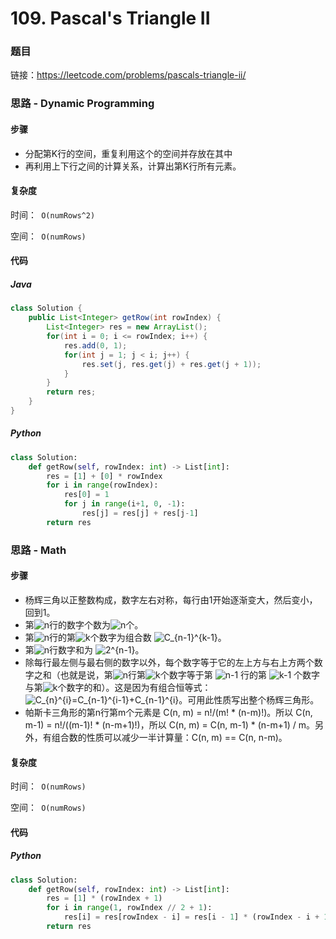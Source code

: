 

# 109. Pascal's Triangle II

### 题目

链接：https://leetcode.com/problems/pascals-triangle-ii/



### 思路 - Dynamic Programming

#### 步骤

- 分配第K行的空间，重复利用这个的空间并存放在其中
- 再利用上下行之间的计算关系，计算出第K行所有元素。



#### 复杂度

时间：` O(numRows^2)`

空间：` O(numRows)`



#### 代码

##### Java

```java
class Solution {
    public List<Integer> getRow(int rowIndex) {
        List<Integer> res = new ArrayList();
        for(int i = 0; i <= rowIndex; i++) {
            res.add(0, 1);
            for(int j = 1; j < i; j++) {
                res.set(j, res.get(j) + res.get(j + 1)); 
            }
        }
        return res;
    }
}
```



##### Python

```python
class Solution:
    def getRow(self, rowIndex: int) -> List[int]:
        res = [1] + [0] * rowIndex
        for i in range(rowIndex):
            res[0] = 1
            for j in range(i+1, 0, -1):
                res[j] = res[j] + res[j-1]
        return res
```



### 思路 - Math

#### 步骤

- 杨辉三角以正整数构成，数字左右对称，每行由1开始逐渐变大，然后变小，回到1。
- 第![n](http://upload.wikimedia.org/math/7/b/8/7b8b965ad4bca0e41ab51de7b31363a1.png)行的数字个数为![n](http://upload.wikimedia.org/math/7/b/8/7b8b965ad4bca0e41ab51de7b31363a1.png)个。
- 第![n](http://upload.wikimedia.org/math/7/b/8/7b8b965ad4bca0e41ab51de7b31363a1.png)行的第![k](http://upload.wikimedia.org/math/8/c/e/8ce4b16b22b58894aa86c421e8759df3.png)个数字为组合数 ![C_{n-1}^{k-1}](http://upload.wikimedia.org/math/7/c/9/7c90e60eb2d8eaec74a30a81b1b4f1d9.png)。
- 第![n](http://upload.wikimedia.org/math/7/b/8/7b8b965ad4bca0e41ab51de7b31363a1.png)行数字和为 ![2^{n-1}](http://upload.wikimedia.org/math/4/2/e/42ef218254478d61d6f2afb986f4b88c.png)。
- 除每行最左侧与最右侧的数字以外，每个数字等于它的左上方与右上方两个数字之和（也就是说，第![n](http://upload.wikimedia.org/math/7/b/8/7b8b965ad4bca0e41ab51de7b31363a1.png)行第![k](http://upload.wikimedia.org/math/8/c/e/8ce4b16b22b58894aa86c421e8759df3.png)个数字等于第 ![n-1](http://upload.wikimedia.org/math/a/4/3/a438673491daae8148eae77373b6a467.png) 行的第 ![k-1](http://upload.wikimedia.org/math/1/4/4/14464ac1dfe6fa8ad8fda94bb6f01571.png) 个数字与第![k](http://upload.wikimedia.org/math/8/c/e/8ce4b16b22b58894aa86c421e8759df3.png)个数字的和）。这是因为有组合恒等式：![C_{n}^{i}=C_{n-1}^{i-1}+C_{n-1}^{i}](http://upload.wikimedia.org/math/c/7/0/c702e84dfa4142f435d9c2bbbbfeeae0.png)。可用此性质写出整个杨辉三角形。
- 帕斯卡三角形的第n行第m个元素是 C(n, m) = n!/(m! * (n-m)!)。所以 C(n, m-1) = n!/((m-1)! * (n-m+1)!)，所以 C(n, m) = C(n, m-1) * (n-m+1) / m。另外，有组合数的性质可以减少一半计算量：C(n, m) == C(n, n-m)。



#### 复杂度

时间：` O(numRows)`

空间：` O(numRows)`



#### 代码

##### Python

```python
class Solution:
    def getRow(self, rowIndex: int) -> List[int]:
        res = [1] * (rowIndex + 1)
        for i in range(1, rowIndex // 2 + 1):
            res[i] = res[rowIndex - i] = res[i - 1] * (rowIndex - i + 1) // i
        return res
```



